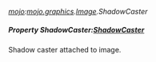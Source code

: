 _[mojo](../../modules/mojo/mojo-module.md):[mojo.graphics](../../modules/mojo/mojo-graphics.md).[Image](../../modules/mojo/mojo-graphics-image.md).ShadowCaster_
##### Property ShadowCaster:[ShadowCaster](../../modules/mojo/mojo-graphics-shadowcaster.md)
Shadow caster attached to image.
